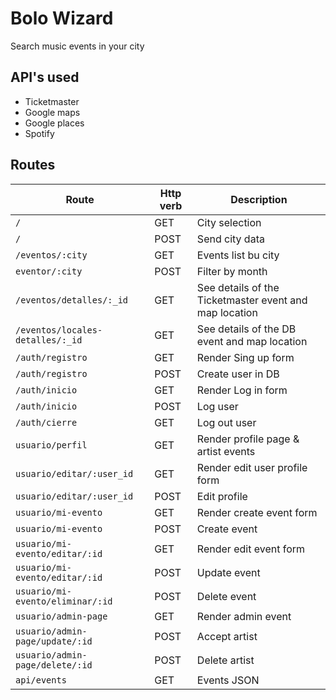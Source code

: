 # Bolo Wizard

Search music events in your city

## API's used

- Ticketmaster
- Google maps
- Google places
- Spotify

## Routes

| Route  | Http verb | Description |
| ------------- | ------------- | ------------- |
| `/`  | GET  | City selection  |
| `/`  | POST  | Send city data  |
| `/eventos/:city`  | GET  | Events list bu city  |
| `eventor/:city`   | POST | Filter by month
| `/eventos/detalles/:_id`  | GET  | See details of the Ticketmaster event and map location  |
| `/eventos/locales-detalles/:_id`  | GET  | See details of the DB event and map location  |
| `/auth/registro`  | GET  | Render Sing up form  |
| `/auth/registro`  | POST  | Create user in DB  |
| `/auth/inicio`  | GET  | Render Log in form  |
| `/auth/inicio`  | POST  | Log user  |
| `/auth/cierre`  | GET  | Log out user |  
| `usuario/perfil`  | GET  | Render profile page & artist events  |
| `usuario/editar/:user_id`  | GET  | Render edit user profile form |
| `usuario/editar/:user_id`  | POST  | Edit profile |
| `usuario/mi-evento`  | GET  | Render create event form  |
| `usuario/mi-evento`  | POST  | Create event |
| `usuario/mi-evento/editar/:id`  | GET  | Render edit event form  |
| `usuario/mi-evento/editar/:id`  | POST  | Update event |
| `usuario/mi-evento/eliminar/:id`  | POST  | Delete event |
| `usuario/admin-page`  | GET  | Render admin event  |
| `usuario/admin-page/update/:id`  | POST  | Accept artist  |
| `usuario/admin-page/delete/:id`  | POST  | Delete artist  |
| `api/events`  | GET  | Events JSON  |






